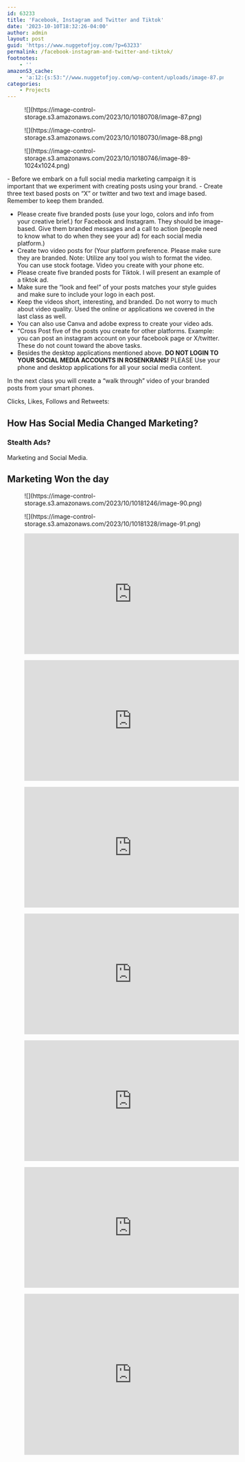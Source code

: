 ```yaml
---
id: 63233
title: 'Facebook, Instagram and Twitter and Tiktok'
date: '2023-10-10T18:32:26-04:00'
author: admin
layout: post
guid: 'https://www.nuggetofjoy.com/?p=63233'
permalink: /facebook-instagram-and-twitter-and-tiktok/
footnotes:
    - ''
amazonS3_cache:
    - 'a:12:{s:53:"//www.nuggetofjoy.com/wp-content/uploads/image-87.png";a:2:{s:2:"id";i:63234;s:11:"source_type";s:13:"media-library";}s:70:"//image-control-storage.s3.amazonaws.com/2023/10/10180708/image-87.png";a:2:{s:2:"id";i:63234;s:11:"source_type";s:13:"media-library";}s:53:"//www.nuggetofjoy.com/wp-content/uploads/image-88.png";a:2:{s:2:"id";i:63235;s:11:"source_type";s:13:"media-library";}s:70:"//image-control-storage.s3.amazonaws.com/2023/10/10180730/image-88.png";a:2:{s:2:"id";i:63235;s:11:"source_type";s:13:"media-library";}s:53:"//www.nuggetofjoy.com/wp-content/uploads/image-89.png";a:2:{s:2:"id";i:63236;s:11:"source_type";s:13:"media-library";}s:63:"//www.nuggetofjoy.com/wp-content/uploads/image-89-1024x1024.png";a:2:{s:2:"id";i:63236;s:11:"source_type";s:13:"media-library";}s:70:"//image-control-storage.s3.amazonaws.com/2023/10/10180746/image-89.png";a:2:{s:2:"id";i:63236;s:11:"source_type";s:13:"media-library";}s:80:"//image-control-storage.s3.amazonaws.com/2023/10/10180746/image-89-1024x1024.png";a:2:{s:2:"id";i:63236;s:11:"source_type";s:13:"media-library";}s:53:"//www.nuggetofjoy.com/wp-content/uploads/image-90.png";a:2:{s:2:"id";i:63237;s:11:"source_type";s:13:"media-library";}s:70:"//image-control-storage.s3.amazonaws.com/2023/10/10181246/image-90.png";a:2:{s:2:"id";i:63237;s:11:"source_type";s:13:"media-library";}s:53:"//www.nuggetofjoy.com/wp-content/uploads/image-91.png";a:2:{s:2:"id";i:63238;s:11:"source_type";s:13:"media-library";}s:70:"//image-control-storage.s3.amazonaws.com/2023/10/10181328/image-91.png";a:2:{s:2:"id";i:63238;s:11:"source_type";s:13:"media-library";}}'
categories:
    - Projects
---
```


<div class="wp-block-image"><figure class="aligncenter size-full">![](https://image-control-storage.s3.amazonaws.com/2023/10/10180708/image-87.png)</figure></div><div class="wp-block-image"><figure class="aligncenter size-full">![](https://image-control-storage.s3.amazonaws.com/2023/10/10180730/image-88.png)</figure></div><div class="wp-block-image"><figure class="aligncenter size-large is-resized">![](https://image-control-storage.s3.amazonaws.com/2023/10/10180746/image-89-1024x1024.png)</figure></div>- Before we embark on a full social media marketing campaign it is important that we experiment with creating posts using your brand.
- Create three text based posts on “X” or twitter and two text and image based. Remember to keep them branded.

- Please create five branded posts (use your logo, colors and info from your creative brief.) for Facebook and Instagram. They should be image-based. Give them branded messages and a call to action (people need to know what to do when they see your ad) for each social media platform.)
- Create two video posts for (Your platform preference. Please make sure they are branded. Note: Utilize any tool you wish to format the video. You can use stock footage. Video you create with your phone etc.
- Please create five branded posts for Tiktok. I will present an example of a tiktok ad.
- Make sure the “look and feel” of your posts matches your style guides and make sure to include your logo in each post.
- Keep the videos short, interesting, and branded. Do not worry to much about video quality. Used the online or applications we covered in the last class as well.
- You can also use Canva and adobe express to create your video ads.
- “Cross Post five of the posts you create for other platforms. Example: you can post an instagram account on your facebook page or X/twitter. These do not count toward the above tasks.
- Besides the desktop applications mentioned above. **DO NOT LOGIN TO YOUR SOCIAL MEDIA ACCOUNTS IN ROSENKRANS!** PLEASE Use your phone and desktop applications for all your social media content.

In the next class you will create a “walk through” video of your branded posts from your smart phones.

Clicks, Likes, Follows and Retweets:

## How Has Social Media Changed Marketing?

### Stealth Ads?

Marketing and Social Media.

## Marketing Won the day

<div class="wp-block-image"><figure class="aligncenter size-full is-resized">![](https://image-control-storage.s3.amazonaws.com/2023/10/10181246/image-90.png)</figure></div><div class="wp-block-image"><figure class="aligncenter size-full is-resized">![](https://image-control-storage.s3.amazonaws.com/2023/10/10181328/image-91.png)</figure></div><figure class="wp-block-embed aligncenter is-type-video is-provider-youtube wp-block-embed-youtube wp-embed-aspect-16-9 wp-has-aspect-ratio"><div class="wp-block-embed__wrapper"><iframe allow="accelerometer; autoplay; clipboard-write; encrypted-media; gyroscope; picture-in-picture; web-share" allowfullscreen="" frameborder="0" height="281" loading="lazy" referrerpolicy="strict-origin-when-cross-origin" src="https://www.youtube.com/embed/mQ95HsKGTu8?feature=oembed" title="forest whitaker facebook" width="500"></iframe></div></figure><figure class="wp-block-embed is-type-video is-provider-youtube wp-block-embed-youtube wp-embed-aspect-16-9 wp-has-aspect-ratio"><div class="wp-block-embed__wrapper"><iframe allow="accelerometer; autoplay; clipboard-write; encrypted-media; gyroscope; picture-in-picture; web-share" allowfullscreen="" frameborder="0" height="281" loading="lazy" referrerpolicy="strict-origin-when-cross-origin" src="https://www.youtube.com/embed/mQ95HsKGTu8?feature=oembed" title="forest whitaker facebook" width="500"></iframe></div></figure><figure class="wp-block-embed is-type-video is-provider-youtube wp-block-embed-youtube wp-embed-aspect-16-9 wp-has-aspect-ratio"><div class="wp-block-embed__wrapper"><iframe allow="accelerometer; autoplay; clipboard-write; encrypted-media; gyroscope; picture-in-picture; web-share" allowfullscreen="" frameborder="0" height="281" loading="lazy" referrerpolicy="strict-origin-when-cross-origin" src="https://www.youtube.com/embed/yjEX3ZY7ERo?feature=oembed" title="ticktok diana silvers collection" width="500"></iframe></div></figure><figure class="wp-block-embed is-type-video is-provider-youtube wp-block-embed-youtube wp-embed-aspect-16-9 wp-has-aspect-ratio"><div class="wp-block-embed__wrapper"><iframe allow="accelerometer; autoplay; clipboard-write; encrypted-media; gyroscope; picture-in-picture; web-share" allowfullscreen="" frameborder="0" height="281" loading="lazy" referrerpolicy="strict-origin-when-cross-origin" src="https://www.youtube.com/embed/Ky9RDZUuEM8?feature=oembed" title="snickers instagram satisfying content" width="500"></iframe></div></figure><figure class="wp-block-embed is-type-video is-provider-youtube wp-block-embed-youtube wp-embed-aspect-16-9 wp-has-aspect-ratio"><div class="wp-block-embed__wrapper"><iframe allow="accelerometer; autoplay; clipboard-write; encrypted-media; gyroscope; picture-in-picture; web-share" allowfullscreen="" frameborder="0" height="281" loading="lazy" referrerpolicy="strict-origin-when-cross-origin" src="https://www.youtube.com/embed/dZZJpmZwAhw?feature=oembed" title="moo card instagram" width="500"></iframe></div></figure><figure class="wp-block-embed is-type-video is-provider-youtube wp-block-embed-youtube wp-embed-aspect-16-9 wp-has-aspect-ratio"><div class="wp-block-embed__wrapper"><iframe allow="accelerometer; autoplay; clipboard-write; encrypted-media; gyroscope; picture-in-picture; web-share" allowfullscreen="" frameborder="0" height="281" loading="lazy" referrerpolicy="strict-origin-when-cross-origin" src="https://www.youtube.com/embed/nM_28o0l2wQ?feature=oembed" title="petsmart instagram" width="500"></iframe></div></figure><figure class="wp-block-embed is-type-video is-provider-youtube wp-block-embed-youtube wp-embed-aspect-4-3 wp-has-aspect-ratio"><div class="wp-block-embed__wrapper"><iframe allow="accelerometer; autoplay; clipboard-write; encrypted-media; gyroscope; picture-in-picture; web-share" allowfullscreen="" frameborder="0" height="375" loading="lazy" referrerpolicy="strict-origin-when-cross-origin" src="https://www.youtube.com/embed/7xtcB_K-IMk?feature=oembed" title="facebook class page" width="500"></iframe></div></figure>